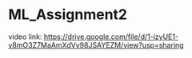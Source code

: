 # ML_Assignment2
video link: https://drive.google.com/file/d/1-izyUE1-v8mO3Z7MaAmXdVv98JSAYEZM/view?usp=sharing
